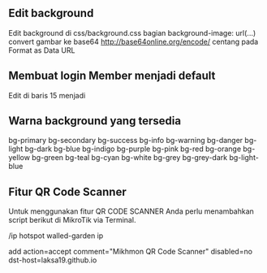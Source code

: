 ## Edit background
Edit background di css/background.css 
bagian background-image: url(...)
convert gambar ke base64 http://base64online.org/encode/
centang pada Format as Data URL

## Membuat login Member menjadi default
Edit di baris 15 menjadi 
<body class="background" onload="member()">

## Warna background yang tersedia 
bg-primary
bg-secondary
bg-success
bg-info
bg-warning 
bg-danger
bg-light
bg-dark
bg-blue
bg-indigo
bg-purple
bg-pink
bg-red
bg-orange
bg-yellow
bg-green
bg-teal
bg-cyan
bg-white
bg-grey
bg-grey-dark
bg-light-blue

## Fitur QR Code Scanner

Untuk menggunakan fitur QR CODE SCANNER Anda perlu menambahkan script berikut di MikroTik via Terminal.

/ip hotspot walled-garden ip

add action=accept comment="Mikhmon QR Code Scanner" disabled=no dst-host=laksa19.github.io
